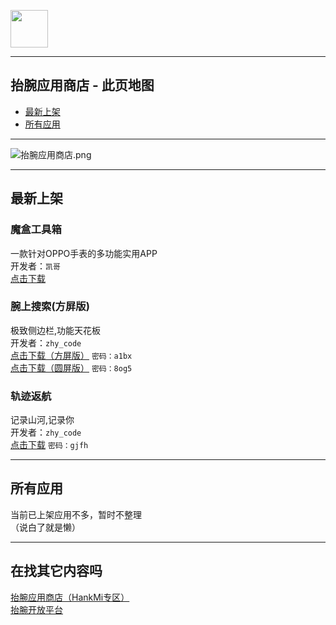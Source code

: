 [<img src="https://www.hankmi.com/favicon.ico" width="60" height="60" align="middle" />](https://www.hankmi.com)

***  
## 抬腕应用商店 - 此页地图
* [最新上架](#最新上架)
* [所有应用](#所有应用)

***

![抬腕应用商店.png](https://s2.loli.net/2022/08/16/JDpc7Al86iELUG3.png)

***

## 最新上架

### 魔盒工具箱
一款针对OPPO手表的多功能实用APP  
开发者：`凯哥`  
[点击下载](http://mystore8081.cpolar.cn/download/mhgjx14.apk) 

### 腕上搜索(方屏版)
极致侧边栏,功能天花板  
开发者：`zhy_code`  
[点击下载（方屏版）](https://wwm.lanzoul.com/irNJX08uke5i) `密码：a1bx`  
[点击下载（圆屏版）](https://wwm.lanzoul.com/i4MCR08uke6j) `密码：8og5`

### 轨迹返航
记录山河,记录你  
开发者：`zhy_code`  
[点击下载](https://wwm.lanzoul.com/iZDXu084mjpe) `密码：gjfh`

***

## 所有应用
当前已上架应用不多，暂时不整理  
（说白了就是懒）

***

## 在找其它内容吗
[抬腕应用商店（HankMi专区）](https://www.hankmi.com/download/apps.md)  
[抬腕开放平台](https://www.hankmi.com/dev)
